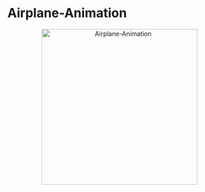 # Airplane-Animation

<p align="center">
  <img src= https://user-images.githubusercontent.com/37551348/85866547-cf7d3980-b7dc-11ea-895f-5e4b1e4ec7de.gif width="350" title= Airplane-Animation >
</p>
